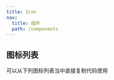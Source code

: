 ```yaml
---
title: Icon
nav:
  title: 组件
  path: /components
---
```


## 图标列表

可以从下列图标列表当中直接复制代码使用

<code src='./demo/IconList.tsx'/>
